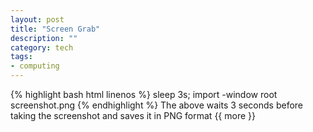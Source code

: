 ```yaml
---
layout: post
title: "Screen Grab"
description: ""
category: tech
tags:
- computing
---
```



{% highlight bash html linenos %}
sleep 3s; import -window root screenshot.png
{% endhighlight %}
The above waits 3 seconds before taking the screenshot and saves it in PNG
format
{{ more }}
